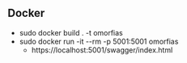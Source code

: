 ## Docker
* sudo docker build . -t omorfias
* sudo docker run -it --rm -p 5001:5001 omorfias
  * https://localhost:5001/swagger/index.html
